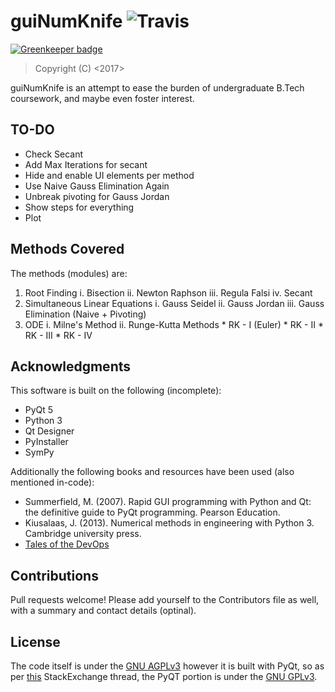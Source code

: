 # guiNumKnife ![Travis](https://img.shields.io/travis/fspoettel/blaupause.svg?maxAge=2592000?style=flat-square)

[![Greenkeeper badge](https://badges.greenkeeper.io/fspoettel/blaupause.svg)](https://greenkeeper.io/)

> Copyright (C) <2017>  <Rohit Goswami>

guiNumKnife is an attempt to ease the burden of undergraduate B.Tech coursework, and maybe even foster interest.

## TO-DO

- Check Secant
- Add Max Iterations for secant
- Hide and enable UI elements per method
- Use Naive Gauss Elimination Again
- Unbreak pivoting for Gauss Jordan
- Show steps for everything
- Plot 

## Methods Covered
The methods (modules) are:
1. Root Finding
    i. Bisection
    ii. Newton Raphson
    iii. Regula Falsi
    iv. Secant
2. Simultaneous Linear Equations
    i. Gauss Seidel
    ii. Gauss Jordan
    iii. Gauss Elimination (Naive + Pivoting)
3. ODE
    i. Milne's Method
    ii. Runge-Kutta Methods
        * RK - I (Euler)
        * RK - II
        * RK - III
        * RK - IV

## Acknowledgments
This software is built on the following (incomplete):

- PyQt 5
- Python 3
- Qt Designer
- PyInstaller
- SymPy

Additionally the following books and resources have been used (also mentioned in-code):

- Summerfield, M. (2007). Rapid GUI programming with Python and Qt: the definitive guide to PyQt programming. Pearson Education.
- Kiusalaas, J. (2013). Numerical methods in engineering with Python 3. Cambridge university press.
- [Tales of the DevOps](https://devopslog.wordpress.com/2012/12/23/newton-raphson-method-using-python-sympy/) 

## Contributions
Pull requests welcome!
Please add yourself to the Contributors file as well, with a summary and contact details (optinal).

## License
The code itself is under the [GNU AGPLv3](https://choosealicense.com/licenses/agpl-3.0/) however it is built with PyQt, so as per [this](https://opensource.stackexchange.com/questions/5383/under-what-licenses-can-i-release-open-source-software-that-uses-pyqt) StackExchange thread, the PyQT portion is under the [GNU GPLv3](https://choosealicense.com/licenses/gpl-3.0/).
